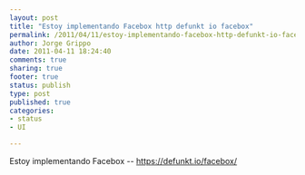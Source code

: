 ```yaml
--- 
layout: post
title: "Estoy implementando Facebox http defunkt io facebox"
permalink: /2011/04/11/estoy-implementando-facebox-http-defunkt-io-facebox/index.html
author: Jorge Grippo
date: 2011-04-11 18:24:40
comments: true
sharing: true
footer: true
status: publish
type: post
published: true
categories: 
- status
- UI

---
```

<!-- 180 -->
Estoy implementando Facebox -- https://defunkt.io/facebox/


